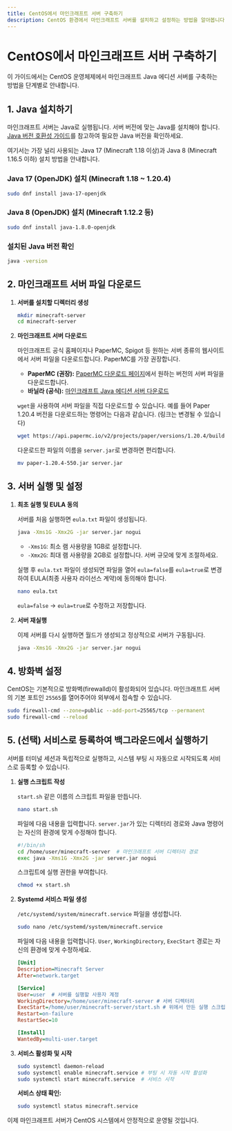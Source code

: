 ```yaml
---
title: CentOS에서 마인크래프트 서버 구축하기
description: CentOS 환경에서 마인크래프트 서버를 설치하고 설정하는 방법을 알아봅니다.
---
```


# CentOS에서 마인크래프트 서버 구축하기

이 가이드에서는 CentOS 운영체제에서 마인크래프트 Java 에디션 서버를 구축하는 방법을 단계별로 안내합니다.

## 1. Java 설치하기

마인크래프트 서버는 Java로 실행됩니다. 서버 버전에 맞는 Java를 설치해야 합니다. [Java 버전 호환성 가이드](/ko/tutorials/minecraft/java-version-compatibility)를 참고하여 필요한 Java 버전을 확인하세요.

여기서는 가장 널리 사용되는 Java 17 (Minecraft 1.18 이상)과 Java 8 (Minecraft 1.16.5 이하) 설치 방법을 안내합니다.

### Java 17 (OpenJDK) 설치 (Minecraft 1.18 ~ 1.20.4)

```bash
sudo dnf install java-17-openjdk
```

### Java 8 (OpenJDK) 설치 (Minecraft 1.12.2 등)

```bash
sudo dnf install java-1.8.0-openjdk
```

### 설치된 Java 버전 확인

```bash
java -version
```

## 2. 마인크래프트 서버 파일 다운로드

1.  **서버를 설치할 디렉터리 생성**

    ```bash
    mkdir minecraft-server
    cd minecraft-server
    ```

2.  **마인크래프트 서버 다운로드**

    마인크래프트 공식 홈페이지나 PaperMC, Spigot 등 원하는 서버 종류의 웹사이트에서 서버 파일을 다운로드합니다. PaperMC를 가장 권장합니다.

    *   **PaperMC (권장):** [PaperMC 다운로드 페이지](https://papermc.io/downloads)에서 원하는 버전의 서버 파일을 다운로드합니다.
    *   **바닐라 (공식):** [마인크래프트 Java 에디션 서버 다운로드](https://www.minecraft.net/ko-kr/download/server)

    `wget`을 사용하여 서버 파일을 직접 다운로드할 수 있습니다. 예를 들어 Paper 1.20.4 버전을 다운로드하는 명령어는 다음과 같습니다. (링크는 변경될 수 있습니다)

    ```bash
    wget https://api.papermc.io/v2/projects/paper/versions/1.20.4/builds/550/downloads/paper-1.20.4-550.jar
    ```

    다운로드한 파일의 이름을 `server.jar`로 변경하면 편리합니다.

    ```bash
    mv paper-1.20.4-550.jar server.jar
    ```

## 3. 서버 실행 및 설정

1.  **최초 실행 및 EULA 동의**

    서버를 처음 실행하면 `eula.txt` 파일이 생성됩니다.

    ```bash
    java -Xms1G -Xmx2G -jar server.jar nogui
    ```

    *   `-Xms1G`: 최소 램 사용량을 1GB로 설정합니다.
    *   `-Xmx2G`: 최대 램 사용량을 2GB로 설정합니다. 서버 규모에 맞게 조절하세요.

    실행 후 `eula.txt` 파일이 생성되면 파일을 열어 `eula=false`를 `eula=true`로 변경하여 EULA(최종 사용자 라이선스 계약)에 동의해야 합니다.

    ```bash
    nano eula.txt
    ```

    `eula=false` -> `eula=true`로 수정하고 저장합니다.

2.  **서버 재실행**

    이제 서버를 다시 실행하면 월드가 생성되고 정상적으로 서버가 구동됩니다.

    ```bash
    java -Xms1G -Xmx2G -jar server.jar nogui
    ```

## 4. 방화벽 설정

CentOS는 기본적으로 방화벽(firewalld)이 활성화되어 있습니다. 마인크래프트 서버의 기본 포트인 `25565`를 열어주어야 외부에서 접속할 수 있습니다.

```bash
sudo firewall-cmd --zone=public --add-port=25565/tcp --permanent
sudo firewall-cmd --reload
```

## 5. (선택) 서비스로 등록하여 백그라운드에서 실행하기

서버를 터미널 세션과 독립적으로 실행하고, 시스템 부팅 시 자동으로 시작되도록 서비스로 등록할 수 있습니다.

1.  **실행 스크립트 작성**

    `start.sh` 같은 이름의 스크립트 파일을 만듭니다.

    ```bash
    nano start.sh
    ```

    파일에 다음 내용을 입력합니다. `server.jar`가 있는 디렉터리 경로와 Java 명령어는 자신의 환경에 맞게 수정해야 합니다.

    ```sh
    #!/bin/sh
    cd /home/user/minecraft-server  # 마인크래프트 서버 디렉터리 경로
    exec java -Xms1G -Xmx2G -jar server.jar nogui
    ```

    스크립트에 실행 권한을 부여합니다.

    ```bash
    chmod +x start.sh
    ```

2.  **Systemd 서비스 파일 생성**

    `/etc/systemd/system/minecraft.service` 파일을 생성합니다.

    ```bash
    sudo nano /etc/systemd/system/minecraft.service
    ```

    파일에 다음 내용을 입력합니다. `User`, `WorkingDirectory`, `ExecStart` 경로는 자신의 환경에 맞게 수정하세요.

    ```ini
    [Unit]
    Description=Minecraft Server
    After=network.target

    [Service]
    User=user  # 서버를 실행할 사용자 계정
    WorkingDirectory=/home/user/minecraft-server # 서버 디렉터리
    ExecStart=/home/user/minecraft-server/start.sh # 위에서 만든 실행 스크립트
    Restart=on-failure
    RestartSec=10

    [Install]
    WantedBy=multi-user.target
    ```

3.  **서비스 활성화 및 시작**

    ```bash
    sudo systemctl daemon-reload
    sudo systemctl enable minecraft.service # 부팅 시 자동 시작 활성화
    sudo systemctl start minecraft.service  # 서비스 시작
    ```

    **서비스 상태 확인:**

    ```bash
    sudo systemctl status minecraft.service
    ```

이제 마인크래프트 서버가 CentOS 시스템에서 안정적으로 운영될 것입니다.
